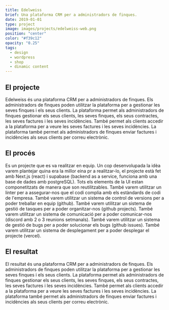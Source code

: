 ```yaml
---
title: Edelweiss
brief: Una plataforma CRM per a administradors de finques.
date: 2019-01-01
type: project
image: images/projects/edelweiss-web.png
position: "center"
color: "#f39c12"
opacity: "0.25"
tags:
  - design
  - wordpress
  - shop
  - dinamic content
---
```


<!-- translation to catala -->

## El projecte

Edelweiss és una plataforma CRM per a administradors de finques. Els administradors de finques poden utilitzar la plataforma per a gestionar les seves finques i els seus clients. La plataforma permet als administradors de finques gestionar els seus clients, les seves finques, els seus contractes, les seves factures i les seves incidències. També permet als clients accedir a la plataforma per a veure les seves factures i les seves incidències. La plataforma també permet als administradors de finques enviar factures i incidències als seus clients per correu electrònic.

## El procés

Es un projecte que es va realitzar en equip. Un cop desenvolupada la idèa varem plantejar quina era la millor eina pr a realitzar-lo, el projecte està fet amb Next.js (react) i supabase (backend as a service, funciona amb una base de dades amb postgreSQL). Tots els elements de la UI estan componetitzats de manera que son reutilitzables. També varem utilitzar un linter per a assegurar-nos que el codi complia amb els estàndards de codi de l'empresa. També varem utilitzar un sistema de control de versions per a poder treballar en equip (github). També varem utilitzar un sistema de gestió de tasques per a poder organitzar-nos (github projects). També varem utilitzar un sistema de comunicació per a poder comunicar-nos (discord amb 2 o 3 reunions setmanals). També varem utilitzar un sistema de gestió de bugs per a poder solucionar els bugs (github issues). També varem utilitzar un sistema de desplegament per a poder desplegar el projecte (vercel).

## El resultat

El resultat és una plataforma CRM per a administradors de finques. Els administradors de finques poden utilitzar la plataforma per a gestionar les seves finques i els seus clients. La plataforma permet als administradors de finques gestionar els seus clients, les seves finques, els seus contractes, les seves factures i les seves incidències. També permet als clients accedir a la plataforma per a veure les seves factures i les seves incidències. La plataforma també permet als administradors de finques enviar factures i incidències als seus clients per correu electrònic.
